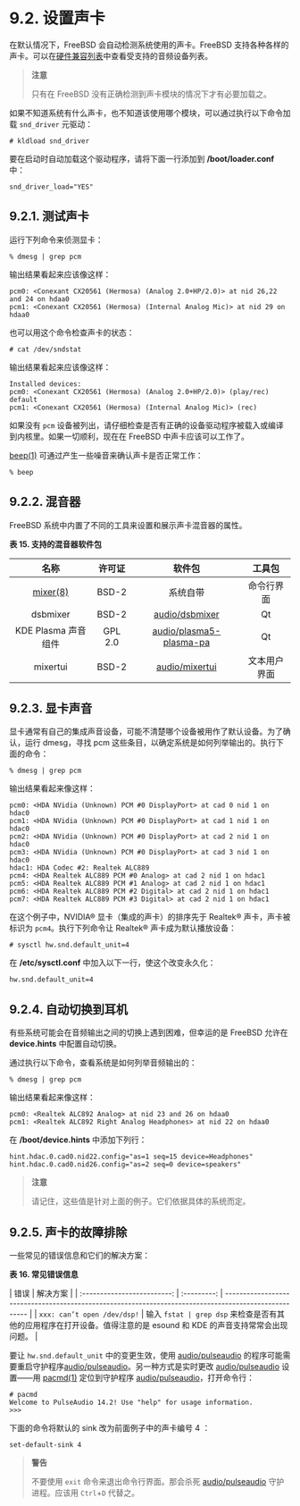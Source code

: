 # 9.2. 设置声卡

在默认情况下，FreeBSD 会自动检测系统使用的声卡。FreeBSD 支持各种各样的声卡。可以在[硬件兼容列表](https://www.freebsd.org/releases/12.0R/hardware/)中查看受支持的音频设备列表。

> **注意**
>
> 只有在 FreeBSD 没有正确检测到声卡模块的情况下才有必要加载之。

如果不知道系统有什么声卡，也不知道该使用哪个模块，可以通过执行以下命令加载 `snd_driver` 元驱动：

```shell-sessionl
# kldload snd_driver
```

要在启动时自动加载这个驱动程序，请将下面一行添加到 **/boot/loader.conf** 中：

```shell-sessionl
snd_driver_load="YES"
```

## 9.2.1. 测试声卡

运行下列命令来侦测显卡：

```shell-sessionl
% dmesg | grep pcm
```

输出结果看起来应该像这样：

```shell-sessionl
pcm0: <Conexant CX20561 (Hermosa) (Analog 2.0+HP/2.0)> at nid 26,22 and 24 on hdaa0
pcm1: <Conexant CX20561 (Hermosa) (Internal Analog Mic)> at nid 29 on hdaa0
```

也可以用这个命令检查声卡的状态：

```shell-sessionl
# cat /dev/sndstat
```

输出结果看起来应该像这样：

```shell-sessionl
Installed devices:
pcm0: <Conexant CX20561 (Hermosa) (Analog 2.0+HP/2.0)> (play/rec) default
pcm1: <Conexant CX20561 (Hermosa) (Internal Analog Mic)> (rec)
```

如果没有 `pcm` 设备被列出，请仔细检查是否有正确的设备驱动程序被载入或编译到内核里。如果一切顺利，现在在 FreeBSD 中声卡应该可以工作了。

[beep(1)](https://man.freebsd.org/cgi/man.cgi?query=beep&sektion=1&format=html) 可通过产生一些噪音来确认声卡是否正常工作：

```shell-sessionl
% beep
```

## 9.2.2. 混音器

FreeBSD 系统中内置了不同的工具来设置和展示声卡混音器的属性。

**表 15. 支持的混音器软件包**

|                                       名称                                        | 许可证  |                                         软件包                                          |    工具包    |
| :-------------------------------------------------------------------------------: | :-----: | :-------------------------------------------------------------------------------------: | :----------: |
| [mixer(8)](https://man.freebsd.org/cgi/man.cgi?query=mixer&sektion=8&format=html) |  BSD-2  |                                        系统自带                                         |  命令行界面  |
|                                     dsbmixer                                      |  BSD-2  |          [audio/dsbmixer](https://cgit.freebsd.org/ports/tree/audio/dsbmixer/)          |      Qt      |
|                                KDE Plasma 声音组件                                | GPL 2.0 | [audio/plasma5-plasma-pa](https://cgit.freebsd.org/ports/tree/audio/plasma5-plasma-pa/) |      Qt      |
|                                     mixertui                                      |  BSD-2  |          [audio/mixertui](https://cgit.freebsd.org/ports/tree/audio/mixertui/)          | 文本用户界面 |

## 9.2.3. 显卡声音

显卡通常有自己的集成声音设备，可能不清楚哪个设备被用作了默认设备。为了确认，运行 dmesg，寻找 pcm 这些条目，以确定系统是如何列举输出的。执行下面的命令：

```shell-sessionl
% dmesg | grep pcm
```

输出结果看起来像这样：

```shell-sessionl
pcm0: <HDA NVidia (Unknown) PCM #0 DisplayPort> at cad 0 nid 1 on hdac0
pcm1: <HDA NVidia (Unknown) PCM #0 DisplayPort> at cad 1 nid 1 on hdac0
pcm2: <HDA NVidia (Unknown) PCM #0 DisplayPort> at cad 2 nid 1 on hdac0
pcm3: <HDA NVidia (Unknown) PCM #0 DisplayPort> at cad 3 nid 1 on hdac0
hdac1: HDA Codec #2: Realtek ALC889
pcm4: <HDA Realtek ALC889 PCM #0 Analog> at cad 2 nid 1 on hdac1
pcm5: <HDA Realtek ALC889 PCM #1 Analog> at cad 2 nid 1 on hdac1
pcm6: <HDA Realtek ALC889 PCM #2 Digital> at cad 2 nid 1 on hdac1
pcm7: <HDA Realtek ALC889 PCM #3 Digital> at cad 2 nid 1 on hdac1
```

在这个例子中，NVIDIA® 显卡（集成的声卡）的排序先于 Realtek® 声卡，声卡被标识为 `pcm4`。执行下列命令让 Realtek® 声卡成为默认播放设备：

```shell-sessionl
# sysctl hw.snd.default_unit=4
```

在 **/etc/sysctl.conf** 中加入以下一行，使这个改变永久化：

```shell-sessionl
hw.snd.default_unit=4
```

## 9.2.4. 自动切换到耳机

有些系统可能会在音频输出之间的切换上遇到困难，但幸运的是 FreeBSD 允许在 **device.hints** 中配置自动切换。

通过执行以下命令，查看系统是如何列举音频输出的：

```shell-sessionl
% dmesg | grep pcm
```

输出结果看起来像这样：

```shell-sessionl
pcm0: <Realtek ALC892 Analog> at nid 23 and 26 on hdaa0
pcm1: <Realtek ALC892 Right Analog Headphones> at nid 22 on hdaa0
```

在 **/boot/device.hints** 中添加下列行：

```shell-sessionl
hint.hdac.0.cad0.nid22.config="as=1 seq=15 device=Headphones"
hint.hdac.0.cad0.nid26.config="as=2 seq=0 device=speakers"
```

> **注意**
>
> 请记住，这些值是针对上面的例子。它们依据具体的系统而定。

## 9.2.5. 声卡的故障排除

一些常见的错误信息和它们的解决方案：

**表 16. 常见错误信息**

|            错误             |  解决方案   |
| :-------------------------: | :---------: | ----------------------------------------------------------------------------------------------------- |
| `xxx: can’t open /dev/dsp!` | 输入 `fstat | grep dsp` 来检查是否有其他的应用程序在打开设备。值得注意的是 esound 和 KDE 的声音支持常常会出现问题。 |

要让 `hw.snd.default_unit` 中的变更生效，使用 [audio/pulseaudio](https://cgit.freebsd.org/ports/tree/audio/pulseaudio/) 的程序可能需要重启守护程序[audio/pulseaudio](https://cgit.freebsd.org/ports/tree/audio/pulseaudio/)。另一种方式是实时更改 [audio/pulseaudio](https://cgit.freebsd.org/ports/tree/audio/pulseaudio/) 设置——用 [pacmd(1)](https://man.freebsd.org/cgi/man.cgi?query=pacmd&sektion=1&format=html) 定位到守护程序 [audio/pulseaudio](https://cgit.freebsd.org/ports/tree/audio/pulseaudio/)，打开命令行：

```shell-sessionl
# pacmd
Welcome to PulseAudio 14.2! Use "help" for usage information.
>>>
```

下面的命令将默认的 sink 改为前面例子中的声卡编号 4 ：

```shell-sessionl
set-default-sink 4
```

> **警告**
>
> 不要使用 `exit` 命令来退出命令行界面。那会杀死 [audio/pulseaudio](https://cgit.freebsd.org/ports/tree/audio/pulseaudio/) 守护进程。应该用 `Ctrl`+`D` 代替之。

